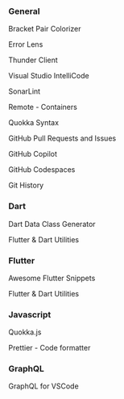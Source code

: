 ### General
Bracket Pair Colorizer

Error Lens

Thunder Client

Visual Studio IntelliCode

SonarLint

Remote - Containers

Quokka Syntax

GitHub Pull Requests and Issues

GitHub Copilot

GitHub Codespaces

Git History

### Dart
Dart Data Class Generator

Flutter & Dart Utilities

### Flutter
Awesome Flutter Snippets

Flutter & Dart Utilities

### Javascript
Quokka.js

Prettier - Code formatter

### GraphQL
GraphQL for VSCode
